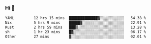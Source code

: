 ### Hi 👋

<!--START_SECTION:waka-->

```txt
YAML         12 hrs 15 mins  █████████████▓░░░░░░░░░░░   54.38 %
Nix          5 hrs 9 mins    █████▓░░░░░░░░░░░░░░░░░░░   22.91 %
Rust         2 hrs 59 mins   ███▒░░░░░░░░░░░░░░░░░░░░░   13.28 %
sh           1 hr 23 mins    █▓░░░░░░░░░░░░░░░░░░░░░░░   06.17 %
Other        27 mins         ▓░░░░░░░░░░░░░░░░░░░░░░░░   02.01 %
```

<!--END_SECTION:waka-->
